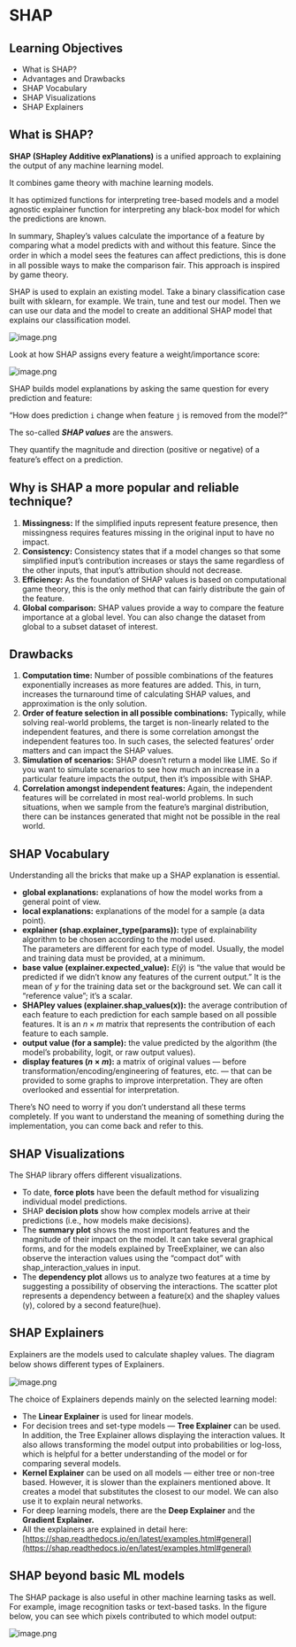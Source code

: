 # SHAP

## Learning Objectives

* What is SHAP?
* Advantages and Drawbacks
* SHAP Vocabulary
* SHAP Visualizations
* SHAP Explainers

## What is SHAP?

**SHAP (SHapley Additive exPlanations)** is a unified approach to explaining the output of any machine learning model.

It combines game theory with machine learning models.

It has optimized functions for interpreting tree-based models and a model agnostic explainer function for interpreting any black-box model for which the predictions are known.

In summary, Shapley’s values calculate the importance of a feature by comparing what a model predicts with and without this feature. Since the order in which a model sees the features can aﬀect predictions, this is done in all possible ways to make the comparison fair. This approach is inspired by game theory.

SHAP is used to explain an existing model. Take a binary classification case built with sklearn, for example. We train, tune and test our model. Then we can use our data and the model to create an additional SHAP model that explains our classification model.



![image.png](https://dphi-live.s3.amazonaws.com/media_uploads/image_8c1b23bf65e247bb9e4efaa6db0c51b8.png)




Look at how SHAP assigns every feature a weight/importance score:





![image.png](https://dphi-live.s3.amazonaws.com/media_uploads/image_63dfdaf2c6c64046890c5e57bd2c05d9.png)





SHAP builds model explanations by asking the same question for every prediction and feature:

“How does prediction `i` change when feature `j` is removed from the model?”

The so-called _**SHAP values**_ are the answers.

They quantify the magnitude and direction (positive or negative) of a feature’s eﬀect on a prediction.

## Why is SHAP a more popular and reliable technique?

1. **Missingness:** If the simplified inputs represent feature presence, then missingness requires features missing in the original input to have no impact.
2. **Consistency:** Consistency states that if a model changes so that some simplified input’s contribution increases or stays the same regardless of the other inputs, that input’s attribution should not decrease.
3. **Efficiency:** As the foundation of SHAP values is based on computational game theory, this is the only method that can fairly distribute the gain of the feature.
4. **Global comparison:** SHAP values provide a way to compare the feature importance at a global level. You can also change the dataset from global to a subset dataset of interest.

## Drawbacks

1. **Computation time:** Number of possible combinations of the features exponentially increases as more features are added. This, in turn, increases the turnaround time of calculating SHAP values, and approximation is the only solution.
2. **Order of feature selection in all possible combinations:** Typically, while solving real-world problems, the target is non-linearly related to the independent features, and there is some correlation amongst the independent features too. In such cases, the selected features’ order matters and can impact the SHAP values.
3. **Simulation of scenarios:** SHAP doesn’t return a model like LIME. So if you want to simulate scenarios to see how much an increase in a particular feature impacts the output, then it’s impossible with SHAP.
4. **Correlation amongst independent features:** Again, the independent features will be correlated in most real-world problems. In such situations, when we sample from the feature’s marginal distribution, there can be instances generated that might not be possible in the real world.




## SHAP Vocabulary

Understanding all the bricks that make up a SHAP explanation is essential.

* **global explanations:** explanations of how the model works from a general point of view.
* **local explanations:** explanations of the model for a sample (a data point).
* **explainer (shap.explainer_type(params)):** type of explainability algorithm to be chosen according to the model used.  
The parameters are different for each type of model. Usually, the model and training data must be provided, at a minimum.
* **base value (explainer.expected_value):** $E(\hat y)$ is “the value that would be predicted if we didn’t know any features of the current output.” It is the mean of $y$ for the training data set or the background set. We can call it “reference value”; it’s a scalar.
* **SHAPley values (explainer.shap_values(x)):** the average contribution of each feature to each prediction for each sample based on all possible features. It is an $n \times m$ matrix that represents the contribution of each feature to each sample.
* **output value (for a sample):** the value predicted by the algorithm (the model’s probability, logit, or raw output values).
* **display features ($n \times m$):** a matrix of original values — before transformation/encoding/engineering of features, etc. — that can be provided to some graphs to improve interpretation. They are often overlooked and essential for interpretation.

There’s NO need to worry if you don’t understand all these terms completely. If you want to understand the meaning of something during the implementation, you can come back and refer to this.





## SHAP Visualizations

The SHAP library offers different visualizations.

* To date, **force plots** have been the default method for visualizing individual model predictions.
* SHAP **decision plots** show how complex models arrive at their predictions (i.e., how models make decisions).
* The **summary plot** shows the most important features and the magnitude of their impact on the model. It can take several graphical forms, and for the models explained by TreeExplainer, we can also observe the interaction values using the “compact dot” with shap\_interaction\_values in input.
* The **dependency plot** allows us to analyze two features at a time by suggesting a possibility of observing the interactions. The scatter plot represents a dependency between a feature(x) and the shapley values (y), colored by a second feature(hue).





## SHAP Explainers

Explainers are the models used to calculate shapley values. The diagram below shows diﬀerent types of Explainers.












![image.png](https://dphi-live.s3.amazonaws.com/media_uploads/image_6da2d045111f46d58df3d0ce4a2dab04.png)









The choice of Explainers depends mainly on the selected learning model:

* The **Linear Explainer** is used for linear models.
* For decision trees and set-type models — **Tree Explainer** can be used. In addition, the Tree Explainer allows displaying the interaction values. It also allows transforming the model output into probabilities or log-loss, which is helpful for a better understanding of the model or for comparing several models.
* **Kernel Explainer** can be used on all models — either tree or non-tree based. However, it is slower than the explainers mentioned above. It creates a model that substitutes the closest to our model. We can also use it to explain neural networks.
* For deep learning models, there are the **Deep Explainer** and the **Gradient Explainer.**
* All the explainers are explained in detail here: [https://shap.readthedocs.io/en/latest/examples.html#general](https://shap.readthedocs.io/en/latest/examples.html#general)


## SHAP beyond basic ML models

The SHAP package is also useful in other machine learning tasks as well. For example, image recognition tasks or text-based tasks. In the figure below, you can see which pixels contributed to which model output:

![image.png](https://dphi-live.s3.amazonaws.com/media_uploads/image_037717d8fd0f45c982452d5de23e771f.png)